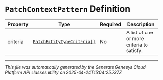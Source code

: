 # `PatchContextPattern` Definition

| Property | Type | Required | Description |
|----------|------|----------|-------------|
| criteria | [`PatchEntityTypeCriteria[]`](patchentitytypecriteria-definition.md) | No | A list of one or more criteria to satisfy. |

---

*This file was automatically generated by the Generate Genesys Cloud Platform API classes utility on 2025-04-24T15:04:25.737Z*